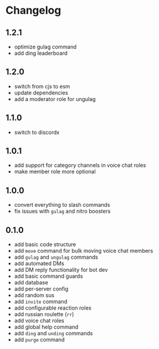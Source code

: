 # Changelog

## 1.2.1
- optimize gulag command
- add ding leaderboard

## 1.2.0
- switch from cjs to esm
- update dependencies
- add a moderator role for ungulag

## 1.1.0
- switch to discordx

## 1.0.1
- add support for category channels in voice chat roles
- make member role more optional

## 1.0.0
- convert everything to slash commands
- fix issues with `gulag` and nitro boosters

## 0.1.0
- add basic code structure
- add `move` command for bulk moving voice chat members
- add `gulag` and `ungulag` commands
- add automated DMs
- add DM reply functionality for bot dev
- add basic command guards
- add database
- add per-server config
- add random sus
- add `invite` command
- add configurable reaction roles
- add russian roulette (`rr`)
- add voice chat roles
- add global help command
- add `ding` and `unding` commands
- add `purge` command
